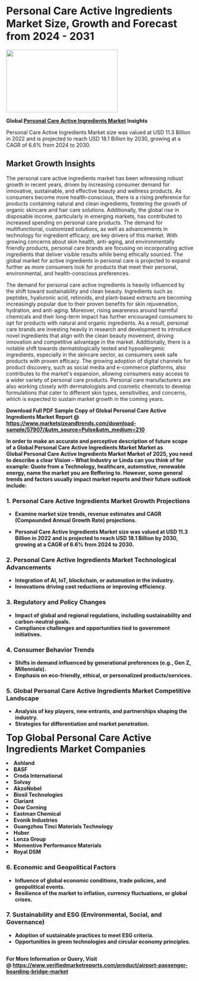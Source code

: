 <H1>Personal Care Active Ingredients Market Size, Growth and Forecast from 2024 - 2031</H1><img class="aligncenter size-medium wp-image-584254" src="https://thirdeyenews.in/wp-content/uploads/2024/09/Global-Market-Research-300x168.jpeg" alt="" width="300" height="168" /><p><strong>Global&nbsp;<a href="https://www.marketsizeandtrends.com/download-sample/57907/&amp;utm_source=Pulse&amp;utm_medium=210">Personal Care Active Ingredients Market</a> Insights</strong></p><p>Personal Care Active Ingredients Market size was valued at USD 11.3 Billion in 2022 and is projected to reach USD 18.1 Billion by 2030, growing at a CAGR of 6.6% from 2024 to 2030.</p><p><h2>Market Growth Insights</h2> <p>The personal care active ingredients market has been witnessing robust growth in recent years, driven by increasing consumer demand for innovative, sustainable, and effective beauty and wellness products. As consumers become more health-conscious, there is a rising preference for products containing natural and clean ingredients, fostering the growth of organic skincare and hair care solutions. Additionally, the global rise in disposable income, particularly in emerging markets, has contributed to increased spending on personal care products. The demand for multifunctional, customized solutions, as well as advancements in technology for ingredient efficacy, are key drivers of this market. With growing concerns about skin health, anti-aging, and environmentally friendly products, personal care brands are focusing on incorporating active ingredients that deliver visible results while being ethically sourced. The global market for active ingredients in personal care is projected to expand further as more consumers look for products that meet their personal, environmental, and health-conscious preferences.</p> <p><strong></strong></p> <p>The demand for personal care active ingredients is heavily influenced by the shift toward sustainability and clean beauty. Ingredients such as peptides, hyaluronic acid, retinoids, and plant-based extracts are becoming increasingly popular due to their proven benefits for skin rejuvenation, hydration, and anti-aging. Moreover, rising awareness around harmful chemicals and their long-term impact has further encouraged consumers to opt for products with natural and organic ingredients. As a result, personal care brands are investing heavily in research and development to introduce novel ingredients that align with the clean beauty movement, driving innovation and competitive advantage in the market. Additionally, there is a notable shift towards dermatologically tested and hypoallergenic ingredients, especially in the skincare sector, as consumers seek safe products with proven efficacy. The growing adoption of digital channels for product discovery, such as social media and e-commerce platforms, also contributes to the market's expansion, allowing consumers easy access to a wider variety of personal care products. Personal care manufacturers are also working closely with dermatologists and cosmetic chemists to develop formulations that cater to different skin types, sensitivities, and concerns, which is expected to sustain market growth in the coming years.</p> <p><strong></p><p><span class=""><strong>Download Full PDF Sample Copy of Global Personal Care Active Ingredients Market Report</strong> @ <a href="https://www.marketsizeandtrends.com/download-sample/57907/&amp;utm_source=Pulse&amp;utm_medium=210" target="_blank">https://www.marketsizeandtrends.com/download-sample/57907/&amp;utm_source=Pulse&amp;utm_medium=210</a></span></p><p>In order to make an accurate and perceptive description of future scope of a Global&nbsp;Personal Care Active Ingredients Market Market as Global&nbsp;Personal Care Active Ingredients Market Market of 2025, you need to describe a clear Vision &ndash; What Industry or Linda can you think of for example: Quote from a Technology, healthcare, automotive, renewable energy, name the market you are Reffering to. However, some general trends and factors usually impact market reports and their future outlook include:</p><h3>1.&nbsp;<strong>Personal Care Active Ingredients Market Growth Projections</strong></h3><ul><li>Examine market size trends, revenue estimates and CAGR (Compounded Annual Growth Rate) projections.</li><li><p>Personal Care Active Ingredients Market size was valued at USD 11.3 Billion in 2022 and is projected to reach USD 18.1 Billion by 2030, growing at a CAGR of 6.6% from 2024 to 2030.</p></li></ul><h3>2.&nbsp;<strong>Personal Care Active Ingredients Market Technological Advancements</strong></h3><ul><li>Integration of AI, IoT, blockchain, or automation in the industry.</li><li>Innovations driving cost reductions or improving efficiency.</li></ul><h3>3.&nbsp;<strong>Regulatory and Policy Changes</strong></h3><ul><li>Impact of global and regional regulations, including sustainability and carbon-neutral goals.</li><li>Compliance challenges and opportunities tied to government initiatives.</li></ul><h3>4.&nbsp;<strong>Consumer Behavior Trends</strong></h3><ul><li>Shifts in demand influenced by generational preferences (e.g., Gen Z, Millennials).</li><li>Emphasis on eco-friendly, ethical, or personalized products/services.</li></ul><h3>5.&nbsp;<strong>Global Personal Care Active Ingredients Market Competitive Landscape</strong></h3><ul><li>Analysis of key players, new entrants, and partnerships shaping the industry.</li><li>Strategies for differentiation and market penetration.</li></ul><p data-pm-slice="1 1 []"><span style="color: inherit; font-family: inherit; font-size: 25px;">Top Global Personal Care Active Ingredients Market Companies</span></p><div class="" data-test-id=""><p><li>Ashland</li><li> BASF</li><li> Croda International</li><li> Solvay</li><li> AkzoNobel</li><li> Biosil Technologies</li><li> Clariant</li><li> Dow Corning</li><li> Eastman Chemical</li><li> Evonik Industries</li><li> Guangzhou Tinci Materials Technology</li><li> Huber</li><li> Lonza Group</li><li> Momentive Performance Materials</li><li> Royal DSM</li></p></div><h3>6.&nbsp;<strong>Economic and Geopolitical Factors</strong></h3><ul><li>Influence of global economic conditions, trade policies, and geopolitical events.</li><li>Resilience of the market to inflation, currency fluctuations, or global crises.</li></ul><h3>7.&nbsp;<strong>Sustainability and ESG (Environmental, Social, and Governance)</strong></h3><ul><li>Adoption of sustainable practices to meet ESG criteria.</li><li>Opportunities in green technologies and circular economy principles.</li></ul><h2><strong style="font-size: 14px;">For More Information or Query, Visit @&nbsp;</strong><a style="background-color: #ffffff; font-size: 14px;" href="https://www.marketsizeandtrends.com/report/personal-care-active-ingredients-market/" target="_blank">https://www.verifiedmarketreports.com/product/airport-passenger-boarding-bridge-market</a></h2>
